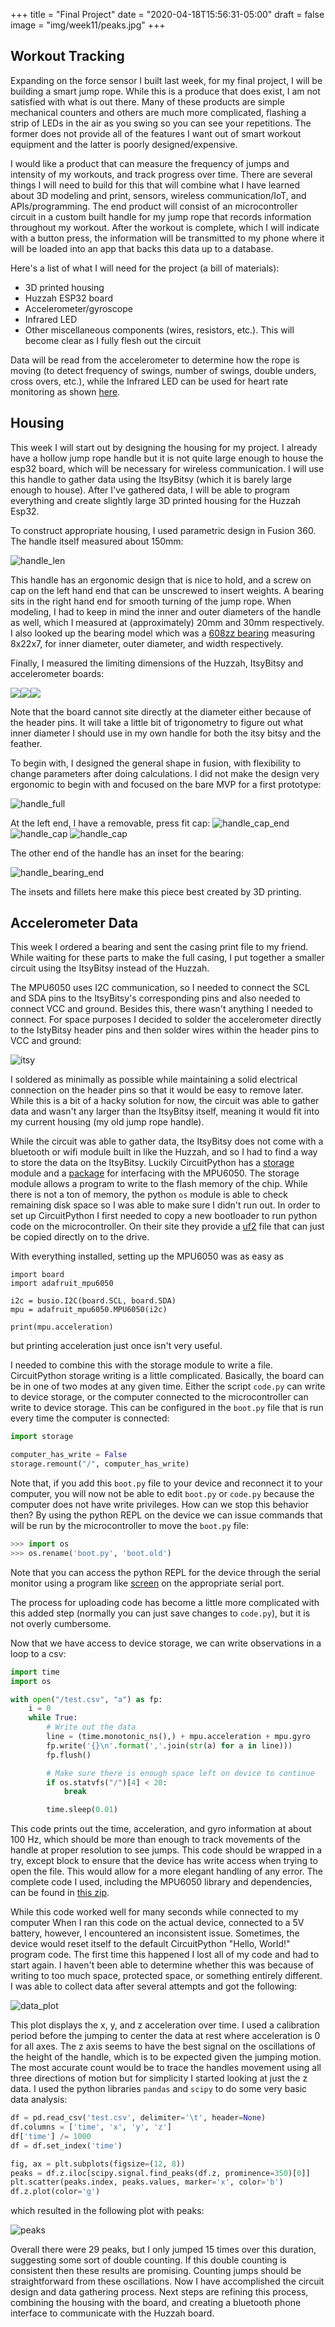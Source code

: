 +++
title = "Final Project"
date = "2020-04-18T15:56:31-05:00"
draft = false
image = "img/week11/peaks.jpg"
+++

## Workout Tracking

Expanding on the force sensor I built last week, for my final project,
I will be building a smart jump rope. While this is a produce that does
exist, I am not satisfied with what is out there. Many of these products
are simple mechanical counters and others are much more complicated,
flashing a strip of LEDs in the air as you swing so you can see your
repetitions. The former does not provide all of the features I want out of
smart workout equipment and the latter is poorly designed/expensive.

I would like a product that can measure the frequency of jumps and
intensity of my workouts, and track progress over time. There are several
things I will need to build for this that will combine what I have learned
about 3D modeling and print, sensors, wireless communication/IoT, and
APIs/programming. The end product will consist of an microcontroller
circuit in a custom built handle for my jump rope that records information
throughout my workout. After the workout is complete, which I will
indicate with a button press, the information will be transmitted to my
phone where it will be loaded into an app that backs this data up to
a database.

Here's a list of what I will need for the project (a bill of materials):

- 3D printed housing
- Huzzah ESP32 board
- Accelerometer/gyroscope
- Infrared LED
- Other miscellaneous components (wires, resistors, etc.). This will
    become clear as I fully flesh out the circuit

Data will be read from the accelerometer to determine how the rope is
moving (to detect frequency of swings, number of swings, double unders,
cross overs, etc.), while the Infrared LED can be used for heart rate
monitoring as shown [here](https://www.instructables.com/id/Simple-DIY-Pulse-Sensor/).

## Housing

This week I will start out by designing the housing for my project.
I already have a hollow jump rope handle but it is not quite large enough
to house the esp32 board, which will be necessary for wireless
communication. I will use this handle to gather data using the ItsyBitsy
(which it is barely large enough to house). After I've gathered data,
I will be able to program everything and create slightly large 3D printed
housing for the Huzzah Esp32.

To construct appropriate housing, I used parametric design in Fusion 360.
The handle itself measured about 150mm:

![handle_len](/img/week11/handle_len.jpg)

This handle has an ergonomic design that is nice to hold, and a screw on
cap on the left hand end that can be unscrewed to insert weights.
A bearing sits in the right hand end for smooth turning of the jump rope.
When modeling, I had to keep in mind the inner and outer diameters of the
handle as well, which I measured at (approximately) 20mm and 30mm
respectively. I also looked up the bearing model which was a [608zz
bearing](https://www.amazon.com/Bearing-Shielded-8x22x7-Miniature-Bearings/dp/B002BBICBK)
measuring 8x22x7, for inner diameter, outer diameter, and width respectively.

Finally, I measured the limiting dimensions of the Huzzah, ItsyBitsy and
accelerometer boards:

<div style="display:flex;flex-direction:row">
<img src="/img/week11/esp32_len.jpg" />
<img src="/img/week11/itsy_bitsy_len.jpg" />
<img src="/img/week11/accel_len.jpg" />
</div>

Note that the board cannot site directly at the diameter either because of
the header pins. It will take a little bit of trigonometry to figure out
what inner diameter I should use in my own handle for both the itsy bitsy
and the feather.

To begin with, I designed the general shape in fusion, with flexibility to
change parameters after doing calculations. I did not make the design very
ergonomic to begin with and focused on the bare MVP for a first prototype:


![handle_full](/img/week11/handle_full.png)

At the left end, I have a removable, press fit cap:
![handle_cap_end](/img/week11/handle_cap_end.png)
![handle_cap](/img/week11/handle_cap.png)
![handle_cap](/img/week11/handle_cap.png)

The other end of the handle has an inset for the bearing:

![handle_bearing_end](/img/week11/handle_bearing_end.png)

The insets and fillets here make this piece best created by 3D printing.

## Accelerometer Data

This week I ordered a bearing and sent the casing print file to my friend.
While waiting for these parts to make the full casing, I put together
a smaller circuit using the ItsyBitsy instead of the Huzzah.

The MPU6050 uses I2C communication, so I needed to connect the SCL and SDA
pins to the ItsyBitsy's corresponding pins and also needed to connect VCC
and ground. Besides this, there wasn't anything I needed to connect. For
space purposes I decided to solder the accelerometer directly to the
IstyBitsy header pins and then solder wires within the header pins to VCC
and ground:

![itsy](/img/week11/itsy.jpg)

I soldered as minimally as possible while maintaining a solid electrical
connection on the header pins so that it would be easy to remove later.
While this is a bit of a hacky solution for now, the circuit was able to
gather data and wasn't any larger than the ItsyBitsy itself, meaning it
would fit into my current housing (my old jump rope handle).

While the circuit was able to gather data, the ItsyBitsy does not come
with a bluetooth or wifi module built in like the Huzzah, and so I had to
find a way to store the data on the ItsyBitsy. Luckily CircuitPython has
a [storage](https://learn.adafruit.com/circuitpython-essentials/circuitpython-storage)
module and a [package](https://github.com/adafruit/Adafruit_CircuitPython_MPU6050/) for interfacing with the MPU6050.
The storage module allows a program to write to the flash memory of the chip.
While there is not a ton of memory, the python `os` module is able to
check remaining disk space so I was able to make sure I didn't run out. In
order to set up CircuitPython I first needed to copy a new bootloader to
run python code on the microcontroller. On their site they provide
a [uf2](https://learn.adafruit.com/welcome-to-circuitpython/installing-circuitpython)
file that can just be copied directly on to the drive.

With everything installed, setting up the MPU6050 was as easy as

```
import board
import adafruit_mpu6050

i2c = busio.I2C(board.SCL, board.SDA)
mpu = adafruit_mpu6050.MPU6050(i2c)

print(mpu.acceleration)
```

but printing acceleration just once isn't very useful.

I needed to combine this with the storage module to write a file.
CircuitPython storage writing is a little complicated. Basically, the
board can be in one of two modes at any given time. Either the script
`code.py` can write to device storage, or the computer connected to the
microcontroller can write to device storage. This can be configured in the
`boot.py` file that is run every time the computer is connected:

```python
import storage

computer_has_write = False
storage.remount("/", computer_has_write)
```

Note that, if you add this `boot.py` file to your device and reconnect it
to your computer, you will now not be able to edit `boot.py` or `code.py`
because the computer does not have write privileges. How can we stop this
behavior then? By using the python REPL on the device we can issue
commands that will be run by the microcontroller to move the `boot.py` file:

```python
>>> import os
>>> os.rename('boot.py', 'boot.old')
```

Note that you can access the python REPL for the device through the serial
monitor using a program like
[screen](https://wiki.archlinux.org/index.php/GNU_Screen) on the
appropriate serial port.

The process for uploading code has become a little more complicated with
this added step (normally you can just save changes to `code.py`), but it
is not overly cumbersome.

Now that we have access to device storage, we can write observations in
a loop to a csv:

```python
import time
import os

with open("/test.csv", "a") as fp:
    i = 0
    while True:
        # Write out the data
        line = (time.monotonic_ns(),) + mpu.acceleration + mpu.gyro
        fp.write('{}\n'.format(','.join(str(a) for a in line)))
        fp.flush()

        # Make sure there is enough space left on device to continue
        if os.statvfs("/")[4] < 20:
            break

        time.sleep(0.01)
```

This code prints out the time, acceleration, and gyro information at about
100 Hz, which should be more than enough to track movements of the handle
at proper resolution to see jumps. This code should be wrapped in a try,
except block to ensure that the device has write access when trying to
open the file. This would allow for a more elegant handling of any error.
The complete code I used, including the MPU6050 library and dependencies,
can be found in [this zip](/data/full_code.zip).

While this code worked well for many seconds while connected to my computer
When I ran this code on the actual device, connected to a 5V battery,
however, I encountered an inconsistent issue. Sometimes, the device would
reset itself to the default CircuitPython "Hello, World!" program code.
The first time this happened I lost all of my code and had to start again.
I haven't been able to determine whether this was because of writing to
too much space, protected space, or something entirely different. I was
able to collect data after several attempts and got the following:

![data_plot](/img/week11/accel.jpg)

This plot displays the x, y, and z acceleration over time. I used
a calibration period before the jumping to center the data at rest where
acceleration is 0 for all axes. The z axis seems to have the best signal
on the oscillations of the height of the handle, which is to be expected
given the jumping motion. The most accurate count would be to trace the
handles movement using all three directions of motion but for simplicity
I started looking at just the z data. I used the python libraries `pandas`
and `scipy` to do some very basic data analysis:

```python
df = pd.read_csv('test.csv', delimiter='\t', header=None)
df.columns = ['time', 'x', 'y', 'z']
df['time'] /= 1000
df = df.set_index('time')

fig, ax = plt.subplots(figsize=(12, 8))
peaks = df.z.iloc[scipy.signal.find_peaks(df.z, prominence=350)[0]]
plt.scatter(peaks.index, peaks.values, marker='x', color='b')
df.z.plot(color='g')
```

which resulted in the following plot with peaks:

![peaks](/img/week11/peaks.jpg)

Overall there were 29 peaks, but I only jumped 15 times over this
duration, suggesting some sort of double counting. If this double counting
is consistent then these results are promising. Counting jumps should be
straightforward from these oscillations. Now I have accomplished the
circuit design and data gathering process. Next steps are refining this
process, combining the housing with the board, and creating a bluetooth
phone interface to communicate with the Huzzah board.
